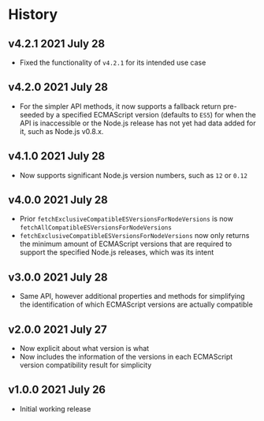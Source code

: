 # History

## v4.2.1 2021 July 28

-   Fixed the functionality of `v4.2.1` for its intended use case

## v4.2.0 2021 July 28

-   For the simpler API methods, it now supports a fallback return pre-seeded by a specified ECMAScript version (defaults to `ES5`) for when the API is inaccessible or the Node.js release has not yet had data added for it, such as Node.js v0.8.x.

## v4.1.0 2021 July 28

-   Now supports significant Node.js version numbers, such as `12` or `0.12`

## v4.0.0 2021 July 28

-   Prior `fetchExclusiveCompatibleESVersionsForNodeVersions` is now `fetchAllCompatibleESVersionsForNodeVersions`
-   `fetchExclusiveCompatibleESVersionsForNodeVersions` now only returns the minimum amount of ECMAScript versions that are required to support the specified Node.js releases, which was its intent

## v3.0.0 2021 July 28

-   Same API, however additional properties and methods for simplifying the identification of which ECMAScript versions are actually compatible

## v2.0.0 2021 July 27

-   Now explicit about what version is what
-   Now includes the information of the versions in each ECMAScript version compatibility result for simplicity

## v1.0.0 2021 July 26

-   Initial working release
